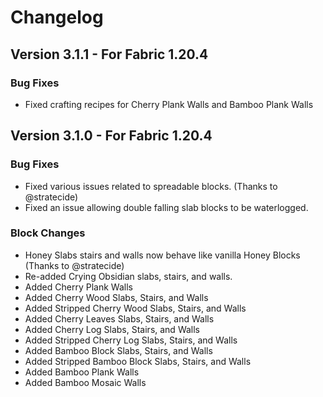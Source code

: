 # Changelog

## Version 3.1.1 - For Fabric 1.20.4
### Bug Fixes
- Fixed crafting recipes for Cherry Plank Walls and Bamboo Plank Walls

## Version 3.1.0 - For Fabric 1.20.4

### Bug Fixes
- Fixed various issues related to spreadable blocks. (Thanks to @stratecide)
- Fixed an issue allowing double falling slab blocks to be waterlogged.

### Block Changes
- Honey Slabs stairs and walls now behave like vanilla Honey Blocks (Thanks to @stratecide)
- Re-added Crying Obsidian slabs, stairs, and walls.
- Added Cherry Plank Walls
- Added Cherry Wood Slabs, Stairs, and Walls
- Added Stripped Cherry Wood Slabs, Stairs, and Walls
- Added Cherry Leaves Slabs, Stairs, and Walls
- Added Cherry Log Slabs, Stairs, and Walls
- Added Stripped Cherry Log Slabs, Stairs, and Walls
- Added Bamboo Block Slabs, Stairs, and Walls
- Added Stripped Bamboo Block Slabs, Stairs, and Walls
- Added Bamboo Plank Walls
- Added Bamboo Mosaic Walls